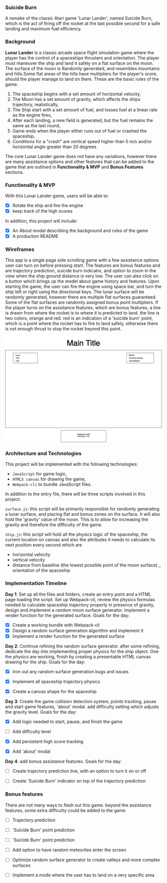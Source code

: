 ### Suicide Burn
A remake of the classic Atari game 'Lunar Lander', named Suicide Burn, which is the act of firing off the rocket at the last possible second for a safe landing and maximum fuel efficiency.

### Background

**Lunar Lander** is a classic arcade space flight simulation game where the player has the control of a spaceships thrusters and orientation. The player must maneuver the ship and land it safely on a flat surface on the moon. The surface of the moon is Randomly generated, and resembles mountains and hills.Some flat areas of the hills have multipliers for the player's score, should the player manage to land on them. These are the basic rules of the game:


1) The spaceship begins with a set amount of horizontal velocity,
2) The Moon has a set amount of gravity, which affects the ships trajectory, realistically,
3) The Ship start with a set amount of fuel, and losses fuel at a linear rate as the engine fires,
4) After each landing, a new field is generated, but the fuel remains the same as the last round,
5) Game ends when the player either runs out of fuel or crashed the spaceship,
6) Conditions for a "crash" are vertical speed higher than 5 m/s and/or horizontal angle greater than 20 degrees

The core Lunar Lander game does not have any variations, however there are many assistance options and other features that can be added to the game that are outlined in **Functionality & MVP** and **Bonus Features** sections.

### Functionality & MVP  

With this Lunar Lander game, users will be able to:

- [x] Rotate the ship and fire the engine
- [x] keep track of the high scores

In addition, this project will include:

- [x] An About modal describing the background and rules of the game
- [x] A production README

### Wireframes

This app is a single page side scrolling game with a few assistance options user can turn on before pressing start. The features are bonus features and are trajectory prediction, suicide burn indicator, and option to zoom in the view when the ship ground distance is very low. The user can also click on a button which brings up the model about game history and features.
Upon starting the game, the user can fire the engine using space bar, and turn the ship left or right using the directional keys. The lunar surface will be randomly generated, however there are multiple flat surfaces guaranteed. Some of the flat surfaces are randomly assigned bonus point multipliers.
If the player turns on the assistance features, which are bonus features, a line is drawn from where the rocket is to where it is predicted to land. the line is two colors, orange and red. red is an indication of a 'suicide burn' point, which is a point where the rocket has to fire to land safely, otherwise there is not enough thrust to stop the rocket beyond this point.



![wireframes](https://github.com/Nader-gator/SuicideBurn/blob/master/wireframFinal.png)

### Architecture and Technologies

This project will be implemented with the following technologies:

- `JavaScript` for game logic,
- `HTML5 canvas` for drawing the game,
- `Webpack-cli` to bundle JavaScript files.

In addition to the entry file, there will be three scripts involved in this project:

`surface.js`: this script will be primarily responsible for randomly generating a lunar surface, and placing flat and bonus zones on the surface. It will also hold the 'gravity' value of the moon. This is to allow for increasing the gravity and therefore the difficulty of the game.

`ship.js`: this script will hold all the physics logic of the spaceship, the current location on canvas and also the attributes it needs to calculate its next position every second which are
 - horizontal velocity
 - vertical velocity
 - distance from baseline (the lowest possible point of the moon surface)
 _ orientation of the spaceship
 

### Implementation Timeline

**Day 1**: Set up all the files and folders, create an entry point and a HTML page loading the script. Set up Webpack-cli, review the physics formulas needed to calculate spaceship trajectory properly in presence of gravity, design and implement a random moon surface generator. Implement a render function for the generated surface. Goals for the day:

 - [x] Create a working bundle with Webpack-cli
 - [x] Design a random surface generation algorithm and implement it
 - [x] Implement a render function for the generated surface

**Day 2**: Continue refining the random surface generator. after some refining, dedicate the day into implementing proper physics for the ship object. One the physics are working, finish by creating a presentable HTML canvas drawing for the ship. Goals for the day:

- [x] Iron out any random surface generation bugs and issues
- [x] Implement all spaceship trajectory physics
- [x] Create a canvas shape for the spaceship


**Day 3**: Create the game collision detection system, points tracking, pause and start game features, 'about' modal. add difficulty setting which adjusts the gravity level. Goals for the day:

- [x] Add logic needed to start, pause, and finish the game
- [ ] Add difficulty level
- [x] Add persistent high score tracking
- [x] Add 'about' modal


**Day 4**: add bonus assistance features. Goals for the day:

- [ ] Create trajectory prediction line, with an option to turn it on or off
- [ ] Create 'Suicide Burn' indicator on top of the trajectory prediction


### Bonus features

There are not many ways to flesh out this game. beyond the assistance features, some extra difficulty could be added to the game

- [ ] Trajectory prediction
- [ ] 'Suicide Burn' point prediction
- [ ] 'Suicide Burn' point prediction
- [ ] Add option to have random meteorites enter the screen
- [ ] Optimize random surface generator to create valleys and more complex surfaces
- [ ] Implement a mode where the user has to land on a very specific area


